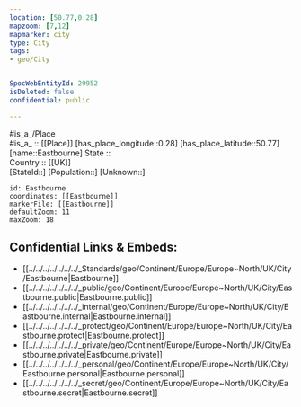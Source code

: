 ```yaml
---
location: [50.77,0.28] 
mapzoom: [7,12] 
mapmarker: city 
type: City
tags:
- geo/City


SpocWebEntityId: 29952
isDeleted: false
confidential: public

---
```

#is_a_/Place  
#is_a_ :: [[Place]] 
[has_place_longitude::0.28] 
[has_place_latitude::50.77] 
[name::Eastbourne] 
State ::  
Country :: [[UK]]  
[StateId::] 
[Population::] 
[Unknown::] 


```leaflet
id: Eastbourne
coordinates: [[Eastbourne]] 
markerFile: [[Eastbourne]] 
defaultZoom: 11 
maxZoom: 18
```


## Confidential Links & Embeds: 
- [[../../../../../../../_Standards/geo/Continent/Europe/Europe~North/UK/City/Eastbourne|Eastbourne]] 
- [[../../../../../../../_public/geo/Continent/Europe/Europe~North/UK/City/Eastbourne.public|Eastbourne.public]] 
- [[../../../../../../../_internal/geo/Continent/Europe/Europe~North/UK/City/Eastbourne.internal|Eastbourne.internal]] 
- [[../../../../../../../_protect/geo/Continent/Europe/Europe~North/UK/City/Eastbourne.protect|Eastbourne.protect]] 
- [[../../../../../../../_private/geo/Continent/Europe/Europe~North/UK/City/Eastbourne.private|Eastbourne.private]] 
- [[../../../../../../../_personal/geo/Continent/Europe/Europe~North/UK/City/Eastbourne.personal|Eastbourne.personal]] 
- [[../../../../../../../_secret/geo/Continent/Europe/Europe~North/UK/City/Eastbourne.secret|Eastbourne.secret]] 
